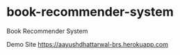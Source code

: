 # book-recommender-system
Book Recommender System

Demo Site
https://aayushdhattarwal-brs.herokuapp.com
